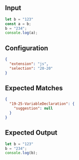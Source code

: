 
## Input
```javascript input
let b = "123"
const a = b;
b = "234";
console.log(a);
```

## Configuration
```json configuration
{
  "extension": "js",
  "selection": "20-20"
}
```

## Expected Matches
```json expected matches
{
  "19-25-VariableDeclaration": {
    "suggestion": null
  }
}
```

## Expected Output
```javascript expected output
let b = "123"
b = "234";
console.log(b);
```
